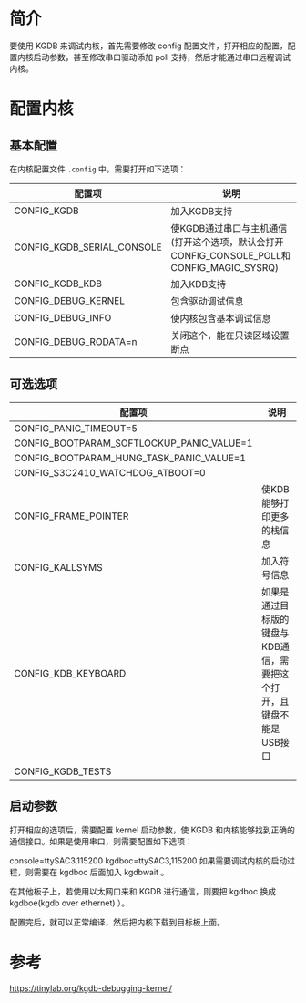 
# 简介

要使用 KGDB 来调试内核，首先需要修改 config 配置文件，打开相应的配置，配置内核启动参数，甚至修改串口驱动添加 poll 支持，然后才能通过串口远程调试内核。

# 配置内核

## 基本配置

在内核配置文件 `.config` 中，需要打开如下选项：

配置项 | 说明
------- | -------
CONFIG_KGDB | 加入KGDB支持
CONFIG_KGDB_SERIAL_CONSOLE | 使KGDB通过串口与主机通信(打开这个选项，默认会打开CONFIG_CONSOLE_POLL和CONFIG_MAGIC_SYSRQ)
CONFIG_KGDB_KDB | 加入KDB支持
CONFIG_DEBUG_KERNEL | 包含驱动调试信息
CONFIG_DEBUG_INFO | 使内核包含基本调试信息
CONFIG_DEBUG_RODATA=n | 关闭这个，能在只读区域设置断点

## 可选选项

配置项 | 说明
------- | -------
CONFIG_PANIC_TIMEOUT=5 |  
CONFIG_BOOTPARAM_SOFTLOCKUP_PANIC_VALUE=1 |  
CONFIG_BOOTPARAM_HUNG_TASK_PANIC_VALUE=1 |  
CONFIG_S3C2410_WATCHDOG_ATBOOT=0 |  
CONFIG_FRAME_POINTER | 使KDB能够打印更多的栈信息
CONFIG_KALLSYMS | 加入符号信息
CONFIG_KDB_KEYBOARD | 如果是通过目标版的键盘与KDB通信，需要把这个打开，且键盘不能是USB接口
CONFIG_KGDB_TESTS |  

## 启动参数

打开相应的选项后，需要配置 kernel 启动参数，使 KGDB 和内核能够找到正确的通信接口。如果是使用串口，则需要配置如下选项：

console=ttySAC3,115200 kgdboc=ttySAC3,115200
如果需要调试内核的启动过程，则需要在 kgdboc 后面加入 kgdbwait 。

在其他板子上，若使用以太网口来和 KGDB 进行通信，则要把 kgdboc 换成 kgdboe(kgdb over ethernet) ）。

配置完后，就可以正常编译，然后把内核下载到目标板上面。

# 参考

https://tinylab.org/kgdb-debugging-kernel/